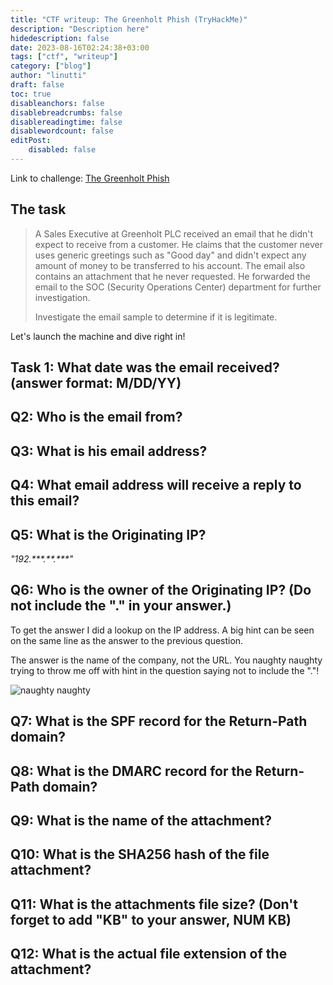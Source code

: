 ```yaml
---
title: "CTF writeup: The Greenholt Phish (TryHackMe)"
description: "Description here"
hidedescription: false
date: 2023-08-16T02:24:38+03:00
tags: ["ctf", "writeup"]
category: ["blog"]
author: "linutti"
draft: false
toc: true
disableanchors: false
disablebreadcrumbs: false
disablereadingtime: false
disablewordcount: false
editPost:
    disabled: false
---
```

Link to challenge: [The Greenholt Phish](https://tryhackme.com/room/phishingemails5fgjlzxc)

## The task

> A Sales Executive at Greenholt PLC received an email that he didn't expect to receive from a customer. He claims that the customer never uses generic greetings such as "Good day" and didn't expect any amount of money to be transferred to his account. The email also contains an attachment that he never requested. He forwarded the email to the SOC (Security Operations Center) department for further investigation. 
>
> Investigate the email sample to determine if it is legitimate. 

Let's launch the machine and dive right in!

## Task 1: What date was the email received? (answer format: M/DD/YY)



## Q2: Who is the email from?



## Q3: What is his email address?



## Q4: What email address will receive a reply to this email? 



## Q5: What is the Originating IP?

*"192.\*\*\*.\*\*.\*\*\*"*

## Q6: Who is the owner of the Originating IP? (Do not include the "." in your answer.)

To get the answer I did a lookup on the IP address. A big hint can be seen on the same line as the answer to the previous question.

The answer is the name of the company, not the URL. You naughty naughty trying to throw me off with hint in the question saying not to include the "."!

![naughty naughty](/pics/you-naughty-naughty)

## Q7: What is the SPF record for the Return-Path domain?



## Q8: What is the DMARC record for the Return-Path domain?



## Q9: What is the name of the attachment?



## Q10: What is the SHA256 hash of the file attachment?



## Q11: What is the attachments file size? (Don't forget to add "KB" to your answer, NUM KB)



## Q12: What is the actual file extension of the attachment?


